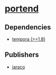 # [portend](https://pypi.org/project/portend)

## Dependencies
- [tempora (>=1.8)](packages/t/tempora.md)



## Publishers
- [jaraco](https://pypi.org/user/jaraco)

